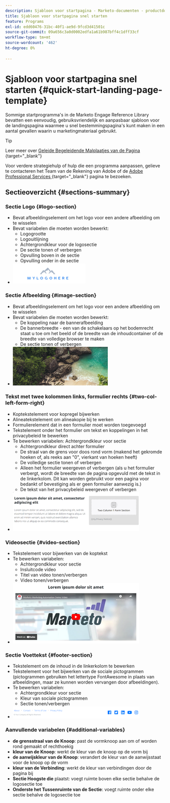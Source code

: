 ```yaml
---
description: Sjabloon voor startpagina - Marketo-documenten - productdocumentatie
title: Sjabloon voor startpagina snel starten
feature: Programs
exl-id: edd60476-31bc-40f1-ae9d-9fcd3d41501c
source-git-commit: 09a656c3a0d0002edfa1a61b987bff4c1dff33cf
workflow-type: tm+mt
source-wordcount: '462'
ht-degree: 0%

---
```


# Sjabloon voor startpagina snel starten {#quick-start-landing-page-template}

Sommige startprogramma&#39;s in de Marketo Engage Reference Library bevatten een eenvoudig, gebruiksvriendelijk en aanpasbaar sjabloon voor de landingspagina waarmee u snel bestemmingspagina&#39;s kunt maken in een aantal gevallen waarin u marketingmateriaal gebruikt.

>[!TIP]
>
>Leer meer over [ Geleide Begeleidende Malplaatjes van de Pagina ](/help/marketo/product-docs/demand-generation/landing-pages/landing-page-templates/create-a-guided-landing-page-template.md){target="_blank"}

Voor verdere strategiehulp of hulp die een programma aanpassen, gelieve te contacteren het Team van de Rekening van Adobe of de [ Adobe Professional Services ](https://business.adobe.com/customers/consulting-services/main.html){target="_blank"} pagina te bezoeken.

## Sectieoverzicht {#sections-summary}

### Sectie Logo {#logo-section}

* Bevat afbeeldingselement om het logo voor een andere afbeelding om te wisselen
* Bevat variabelen die moeten worden bewerkt:
   * Logogrootte
   * Logouitlijning
   * Achtergrondkleur voor de logosectie
   * De sectie tonen of verbergen
   * Opvulling boven in de sectie
   * Opvulling onder in de sectie
* ![](assets/quick-start-landing-page-template-1.png)

### Sectie Afbeelding {#image-section}

* Bevat afbeeldingselement om het logo voor een andere afbeelding om te wisselen
* Bevat variabelen die moeten worden bewerkt:
   * De koppeling naar de bannerafbeelding
   * De bannerbreedte - een van de schakelaars op het bodemrecht staat u toe om het beeld of de breedte van de inhoudcontainer of de breedte van volledige browser te maken
   * De sectie tonen of verbergen
* ![](assets/quick-start-landing-page-template-2.png)

### Tekst met twee kolommen links, formulier rechts {#two-col-left-form-right}

* Koptekstelement voor kopregel bijwerken
* Alineatekstelement om alineakopie bij te werken
* Formulierelement dat in een formulier moet worden toegevoegd
* Tekstelement onder het formulier om tekst en koppelingen in het privacybeleid te bewerken
* Te bewerken variabelen:
Achtergrondkleur voor sectie
   * Achtergrondkleur direct achter formulier
   * De straal van de grens voor doos rond vorm (makend het gekromde hoeken of, als reeks aan &quot;0&quot;, vierkant van hoeken heeft)
   * De volledige sectie tonen of verbergen
   * Alleen het formulier weergeven of verbergen (als u het formulier verbergt, wordt de breedte van de pagina opgevuld met de tekst in de linkerkolom. Dit kan worden gebruikt voor een pagina voor bedankt of bevestiging als er geen formulier aanwezig is.)
   * De tekst van het privacybeleid weergeven of verbergen
* ![](assets/quick-start-landing-page-template-3.png)

### Videosectie {#video-section}

* Tekstelement voor bijwerken van de koptekst
* Te bewerken variabelen:
   * Achtergrondkleur voor sectie
   * Insluitcode video
   * Titel van video tonen/verbergen
   * Video tonen/verbergen
* ![](assets/quick-start-landing-page-template-4.png)

### Sectie Voettekst {#footer-section}

* Tekstelement om de inhoud in de linkerkolom te bewerken
* Tekstelement voor het bijwerken van de sociale pictogrammen (pictogrammen gebruiken het lettertype FontAwesome in plaats van afbeeldingen, maar ze kunnen worden vervangen door afbeeldingen).
* Te bewerken variabelen:
   * Achtergrondkleur voor sectie
   * Kleur van sociale pictogrammen
   * Sectie tonen/verbergen
* ![](assets/quick-start-landing-page-template-5.png)

### Aanvullende variabelen {#additional-variables}

* **de grensstraal van de Knoop**: past de vormknoop aan om of worden rond gemaakt of rechthoekig
* **kleur van de Knoop**: werkt de kleur van de knoop op de vorm bij
* **de aanwijskleur van de Knoop**: verandert de kleur van de aanwijsstaat voor de knoop op de vorm
* **kleur van de Verbinding**: werkt de kleur van verbindingen door de pagina bij
* **Sectie Hoogste die** plaatst: voegt ruimte boven elke sectie behalve de logosectie toe
* **Onderste het Tussenruimte van de Sectie**: voegt ruimte onder elke sectie behalve de logosectie toe
